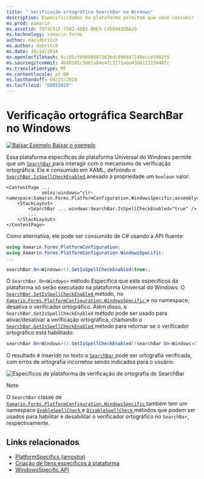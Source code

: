 ```yaml
---
title: " Verificação ortográfica SearchBar no Windows"
description: Especificidades da plataforma permitem que você consumir funcionalidade só está disponível em uma plataforma específica, sem implementar renderizadores personalizados ou efeitos. Este artigo explica como utilizar o Windows específicos da plataforma que permite que um SearchBar interagir com o mecanismo de verificação ortográfica.
ms.prod: xamarin
ms.assetid: 7974C91F-7502-4DB3-B0E9-C45E943DDA26
ms.technology: xamarin-forms
author: davidbritch
ms.author: dabritch
ms.date: 10/24/2018
ms.openlocfilehash: 6cc85cf9d008d87362bdc890d47248ecce3402f5
ms.sourcegitcommit: 4b402d1c508fa84e4fc3171a6e43b811323948fc
ms.translationtype: MT
ms.contentlocale: pt-BR
ms.lasthandoff: 04/23/2019
ms.locfileid: "60855020"
---
```

# <a name="searchbar-spell-check-on-windows"></a>Verificação ortográfica SearchBar no Windows

[![Baixar Exemplo](~/media/shared/download.png) Baixar o exemplo](https://developer.xamarin.com/samples/xamarin-forms/userinterface/platformspecifics/)

Essa plataforma específicas de plataforma Universal do Windows permite que um [ `SearchBar` ](xref:Xamarin.Forms.SearchBar) para interagir com o mecanismo de verificação ortográfica. Ele é consumido em XAML, definindo o [ `SearchBar.IsSpellCheckEnabled` ](xref:Xamarin.Forms.PlatformConfiguration.WindowsSpecific.SearchBar.IsSpellCheckEnabledProperty) anexado à propriedade um `boolean` valor:

```xaml
<ContentPage ...
             xmlns:windows="clr-namespace:Xamarin.Forms.PlatformConfiguration.WindowsSpecific;assembly=Xamarin.Forms.Core">
    <StackLayout>
        <SearchBar ... windows:SearchBar.IsSpellCheckEnabled="true" />
        ...
    </StackLayout>
</ContentPage>
```

Como alternativa, ele pode ser consumido de C# usando a API fluente:

```csharp
using Xamarin.Forms.PlatformConfiguration;
using Xamarin.Forms.PlatformConfiguration.WindowsSpecific;
...

searchBar.On<Windows>().SetIsSpellCheckEnabled(true);
```

O `SearchBar.On<Windows>` método Especifica que este específicos da plataforma só serão executado na plataforma Universal do Windows. O [ `SearchBar.SetIsSpellCheckEnabled` ](xref:Xamarin.Forms.PlatformConfiguration.WindowsSpecific.SearchBar.SetIsSpellCheckEnabled(Xamarin.Forms.IPlatformElementConfiguration{Xamarin.Forms.PlatformConfiguration.Windows,Xamarin.Forms.SearchBar},System.Boolean)) método, no [ `Xamarin.Forms.PlatformConfiguration.WindowsSpecific` ](xref:Xamarin.Forms.PlatformConfiguration.WindowsSpecific) e no namespace, desativa o verificador ortográfico. Além disso, o `SearchBar.SetIsSpellCheckEnabled` método pode ser usado para ativar/desativar a verificação ortográfica, chamando o [ `SearchBar.GetIsSpellCheckEnabled` ](xref:Xamarin.Forms.PlatformConfiguration.WindowsSpecific.SearchBar.GetIsSpellCheckEnabled(Xamarin.Forms.IPlatformElementConfiguration{Xamarin.Forms.PlatformConfiguration.Windows,Xamarin.Forms.SearchBar})) método para retornar se o verificador ortográfico está habilitado:

```csharp
searchBar.On<Windows>().SetIsSpellCheckEnabled(!searchBar.On<Windows>().GetIsSpellCheckEnabled());
```

O resultado é inserido no texto a [ `SearchBar` ](xref:Xamarin.Forms.SearchBar) pode ser ortografia verificada, com erros de ortografia incorretos sendo indicados para o usuário:

![Específicos de plataforma de verificação de ortografia de SearchBar](searchbar-spell-check-images/searchbar-spellcheck.png "SearchBar ortográfica seleção específica da plataforma")

> [!NOTE]
> O `SearchBar` classe de [ `Xamarin.Forms.PlatformConfiguration.WindowsSpecific` ](xref:Xamarin.Forms.PlatformConfiguration.WindowsSpecific) também tem um namespace [ `EnableSpellCheck` ](xref:Xamarin.Forms.PlatformConfiguration.WindowsSpecific.SearchBar.EnableSpellCheck*) e [ `DisableSpellCheck` ](xre:Xamarin.Forms.PlatformConfiguration.WindowsSpecific.SearchBar.DisableSpellCheck*) métodos que podem ser usados para habilitar e desabilitar o verificador ortográfico no `SearchBar`, respectivamente.

## <a name="related-links"></a>Links relacionados

- [PlatformSpecifics (amostra)](https://developer.xamarin.com/samples/xamarin-forms/userinterface/platformspecifics/)
- [Criação de itens específicos à plataforma](~/xamarin-forms/platform/platform-specifics/index.md#creating-platform-specifics)
- [WindowsSpecific API](xref:Xamarin.Forms.PlatformConfiguration.WindowsSpecific)
